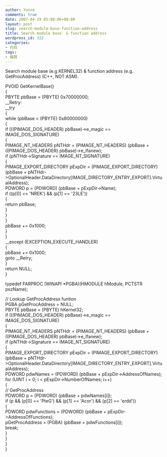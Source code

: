 ```yaml
---
author: Yonsm
comments: true
date: 2007-04-29 05:08:06+00:00
layout: post
slug: search-module-base-function-address
title: Search module base  & function address
wordpress_id: 322
categories:
- 代码
tags:
- 编程
---
```


Search module base (e.g.KERNEL32) & function address (e.g. GetProcAddress) (C++, NOT ASM).<!-- more -->  
  
  
PVOID GetKernelBase()  
{  
 PBYTE pbBase = (PBYTE) 0x70000000;  
__Retry:  
 __try  
 {  
   while (pbBase < (PBYTE) 0x80000000)  
   {  
     if (((PIMAGE_DOS_HEADER) pbBase)->e_magic == IMAGE_DOS_SIGNATURE)  
     {  
       PIMAGE_NT_HEADERS pNTHdr = (PIMAGE_NT_HEADERS) (pbBase + ((PIMAGE_DOS_HEADER) pbBase)->e_lfanew);  
       if (pNTHdr->Signature == IMAGE_NT_SIGNATURE)  
       {  
         PIMAGE_EXPORT_DIRECTORY pExpDir = (PIMAGE_EXPORT_DIRECTORY) (pbBase + pNTHdr->OptionalHeader.DataDirectory[IMAGE_DIRECTORY_ENTRY_EXPORT].VirtualAddress);  
         PDWORD p = (PDWORD) (pbBase + pExpDir->Name);  
         if ((p[0] == 'NREK') && (p[1] == '23LE'))  
         {  
           return pbBase;  
         }  
       }  
     }  
     pbBase += 0x1000;  
   }      
 }  
 __except (EXCEPTION_EXECUTE_HANDLER)  
 {  
   pbBase += 0x1000;  
   goto __Retry;  
 }  
 return NULL;  
}  
  
  
typedef FARPROC (WINAPI *PGBA)(HMODULE hModule, PCTSTR pszName);  
  
 // Lookup GetProcAddress funtion  
 PGBA pGetProcAddress = NULL;  
 PBYTE pbBase = (PBYTE) hKernel32;  
 if (((PIMAGE_DOS_HEADER) pbBase)->e_magic == IMAGE_DOS_SIGNATURE)  
 {  
   PIMAGE_NT_HEADERS pNTHdr = (PIMAGE_NT_HEADERS) (pbBase + ((PIMAGE_DOS_HEADER) pbBase)->e_lfanew);  
   if (pNTHdr->Signature == IMAGE_NT_SIGNATURE)  
   {  
     PIMAGE_EXPORT_DIRECTORY pExpDir = (PIMAGE_EXPORT_DIRECTORY) (pbBase + pNTHdr->OptionalHeader.DataDirectory[IMAGE_DIRECTORY_ENTRY_EXPORT].VirtualAddress);  
     PDWORD pdwNames = (PDWORD) (pbBase + pExpDir->AddressOfNames);  
     for (UINT i = 0; i < pExpDir->NumberOfNames; i++)  
     {  
       // GetProcAddress  
       PDWORD p = (PDWORD) (pbBase + pdwNames[i]);  
       if (p && (p[0] == 'PteG') && (p[1] == 'Acor') && (p[2] == 'erdd'))  
       {  
         PDWORD pdwFunctions = (PDWORD) (pbBase + pExpDir->AddressOfFunctions);  
         pGetProcAddress = (PGBA) (pbBase + pdwFunctions[i]);  
         break;  
       }  
     }  
   }  
 }  


